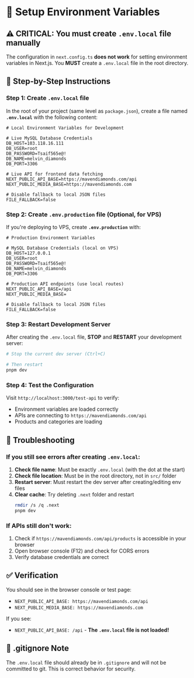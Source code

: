 # 🔧 Setup Environment Variables

## ⚠️ CRITICAL: You must create `.env.local` file manually

The configuration in `next.config.ts` **does not work** for setting environment variables in Next.js. You **MUST** create a `.env.local` file in the root directory.

## 📝 Step-by-Step Instructions

### Step 1: Create `.env.local` file

In the root of your project (same level as `package.json`), create a file named **`.env.local`** with the following content:

```env
# Local Environment Variables for Development

# Live MySQL Database Credentials
DB_HOST=103.118.16.111
DB_USER=root
DB_PASSWORD=Tsaif565e@!
DB_NAME=melvin_diamonds
DB_PORT=3306

# Live API for frontend data fetching
NEXT_PUBLIC_API_BASE=https://mavendiamonds.com/api
NEXT_PUBLIC_MEDIA_BASE=https://mavendiamonds.com

# Disable fallback to local JSON files
FILE_FALLBACK=false
```

### Step 2: Create `.env.production` file (Optional, for VPS)

If you're deploying to VPS, create **`.env.production`** with:

```env
# Production Environment Variables

# MySQL Database Credentials (local on VPS)
DB_HOST=127.0.0.1
DB_USER=root
DB_PASSWORD=Tsaif565e@!
DB_NAME=melvin_diamonds
DB_PORT=3306

# Production API endpoints (use local routes)
NEXT_PUBLIC_API_BASE=/api
NEXT_PUBLIC_MEDIA_BASE=

# Disable fallback to local JSON files
FILE_FALLBACK=false
```

### Step 3: Restart Development Server

After creating the `.env.local` file, **STOP** and **RESTART** your development server:

```bash
# Stop the current dev server (Ctrl+C)

# Then restart
pnpm dev
```

### Step 4: Test the Configuration

Visit `http://localhost:3000/test-api` to verify:

- Environment variables are loaded correctly
- APIs are connecting to `https://mavendiamonds.com/api`
- Products and categories are loading

## 🐛 Troubleshooting

### If you still see errors after creating `.env.local`:

1. **Check file name**: Must be exactly `.env.local` (with the dot at the start)
2. **Check file location**: Must be in the root directory, not in `src/` folder
3. **Restart server**: Must restart the dev server after creating/editing env files
4. **Clear cache**: Try deleting `.next` folder and restart
   ```bash
   rmdir /s /q .next
   pnpm dev
   ```

### If APIs still don't work:

1. Check if `https://mavendiamonds.com/api/products` is accessible in your browser
2. Open browser console (F12) and check for CORS errors
3. Verify database credentials are correct

## ✅ Verification

You should see in the browser console or test page:

- `NEXT_PUBLIC_API_BASE: https://mavendiamonds.com/api`
- `NEXT_PUBLIC_MEDIA_BASE: https://mavendiamonds.com`

If you see:

- `NEXT_PUBLIC_API_BASE: /api` - **The `.env.local` file is not loaded!**

## 📄 .gitignore Note

The `.env.local` file should already be in `.gitignore` and will not be committed to git. This is correct behavior for security.
